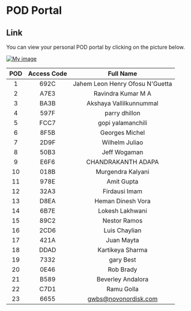 # POD Portal

## Link
You can view your personal POD portal by clicking on the picture below. 

<a href="https://portal.ace.aviatrixlab.com/" target="_blank">

![My image](images/pod.png)

</a>



| **POD** | **Access Code** |          **Full Name**          |
|:-------:|:---------------:|:-------------------------------:|
|    1    |       692C      | Jahem Leon Henry Ofosu N'Guetta |
|    2    |       A7E3      |        Ravindra Kumar M A       |
|    3    |       BA3B      |     Akshaya Vallilkunnummal     |
|    4    |       597F      |          parry dhillon          |
|    5    |       FCC7      |        gopi yalamanchili        |
|    6    |       8F5B      |          Georges Michel         |
|    7    |       2D9F      |          Wilhelm Juliao         |
|    8    |       50B3      |           Jeff Wogaman          |
|    9    |       E6F6      |        CHANDRAKANTH ADAPA       |
|    10   |       018B      |        Murgendra Kalyani        |
|    11   |       978E      |            Amit Gupta           |
|    12   |       32A3      |          Firdausi Imam          |
|    13   |       D8EA      |        Heman Dinesh Vora        |
|    14   |       6B7E      |         Lokesh Lakhwani         |
|    15   |       89C2      |           Nestor Ramos          |
|    16   |       2CD6      |          Luis Chaylian          |
|    17   |       421A      |            Juan Mayta           |
|    18   |       DDAD      |         Kartikeya Sharma        |
|    19   |       7332      |            gary Best            |
|    20   |       0E46      |            Rob Brady            |
|    21   |       B589      |        Beverley Andalora        |
|    22   |       C7D1      |            Ramu Golla           |
|    23   |       6655      |       gwbs@novonordisk.com      |